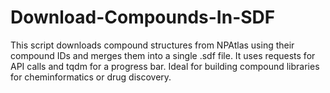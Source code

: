 # Download-Compounds-In-SDF
This script downloads compound structures from NPAtlas using their compound IDs and merges them into a single .sdf file. It uses requests for API calls and tqdm for a progress bar. Ideal for building compound libraries for cheminformatics or drug discovery.
